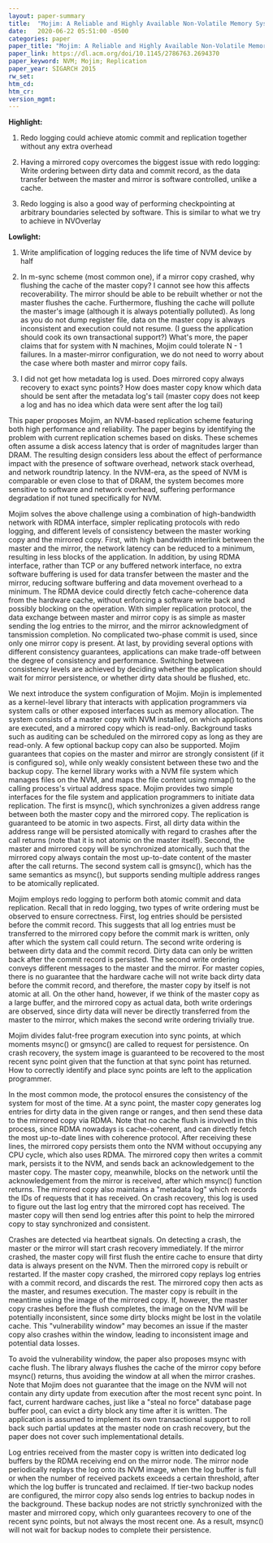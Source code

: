 ```yaml
---
layout: paper-summary
title:  "Mojim: A Reliable and Highly Available Non-Volatile Memory System"
date:   2020-06-22 05:51:00 -0500
categories: paper
paper_title: "Mojim: A Reliable and Highly Available Non-Volatile Memory System"
paper_link: https://dl.acm.org/doi/10.1145/2786763.2694370
paper_keyword: NVM; Mojim; Replication
paper_year: SIGARCH 2015
rw_set:
htm_cd:
htm_cr:
version_mgmt:
---
```


**Highlight:**

1. Redo logging could achieve atomic commit and replication together without any extra overhead

2. Having a mirrored copy overcomes the biggest issue with redo logging: Write ordering between dirty data and commit record,
   as the data transfer between the master and mirror is software controlled, unlike a cache.

3. Redo logging is also a good way of performing checkpointing at arbitrary boundaries selected by software. This is 
   similar to what we try to achieve in NVOverlay

**Lowlight:**

1. Write amplification of logging reduces the life time of NVM device by half

2. In m-sync scheme (most common one), if a mirror copy crashed, why flushing the cache of the master copy? I cannot 
   see how this affects recoverability. The mirror should be able to be rebuilt whether or not the master flushes the cache.
   Furthermore, flushing the cache will pollute the master's image (although it is always potentially polluted).
   As long as you do not dump register file, data on the master copy is always inconsistent and execution could not resume.
   (I guess the application should cook its own transactional support?)
   What's more, the paper claims that for system with N machines, Mojim could tolerate N - 1 failures. In a master-mirror
   configuration, we do not need to worry about the case where both master and mirror copy fails.

3. I did not get how metadata log is used. Does mirrored copy always recovery to exact sync points?
   How does master copy know which data should be sent after the metadata log's tail (master copy does not keep a log
   and has no idea which data were sent after the log tail)

This paper proposes Mojim, an NVM-based replication scheme featuring both high performance and reliability. The paper begins
by identifying the problem with current replication schemes based on disks. These schemes often assume a disk access latency
that is order of magnitudes larger than DRAM. The resulting design considers less about the effect of performance impact 
with the presence of software overhead, network stack overhead, and network roundtrip latency. In the NVM-era, as the 
speed of NVM is comparable or even close to that of DRAM, the system becomes more sensitive to software and network
overhead, suffering performance degradation if not tuned specifically for NVM.

Mojim solves the above challenge using a combination of high-bandwidth network with RDMA interface, simpler replicating
protocols with redo logging, and different levels of consistency between the master working copy and the mirrored copy.
First, with high bandwidth interlink between the master and the mirror, the network latency can be reduced to a minimum,
resulting in less blocks of the application. In addition, by using RDMA interface, rather than TCP or any buffered network
interface, no extra software buffering is used for data transfer between the master and the mirror, reducing software 
buffering and data movement overhead to a minimum. The RDMA device could directly fetch cache-coherence data from the 
hardware cache, without enforcing a software write back and possibly blocking on the operation.
With simpler replication protocol, the data exchange between master and mirror copy is as simple as master sending the 
log entries to the mirror, and the mirror acknowledgment of tansmission completion. No complicated two-phase 
commit is used, since only one mirror copy is present.
At last, by providing several options with different consistency guarantees, applications can make trade-off between
the degree of consistency and performance. Switching between consistency levels are achieved by deciding whether the 
application should wait for mirror persistence, or whether dirty data should be flushed, etc.

We next introduce the system configuration of Mojim. Mojin is implemented as a kernel-level library that interacts 
with application programmers via system calls or other exposed interfaces such as memory allocation. The system consists
of a master copy with NVM installed, on which applications are executed, and a mirrored copy which is read-only.
Background tasks such as auditing can be scheduled on the mirrored copy as long as they are read-only.
A few optional backup copy can also be supported. Mojim guarantees that copies on the master and mirror are strongly
consistent (if it is configured so), while only weakly consistent between these two and the backup copy.
The kernel library works with a NVM file system which manages files on the NVM, and maps the file content using mmap()
to the calling process's virtual address space. Mojim provides two simple interfaces for the file system and application
programmers to initiate data replication. The first is msync(), which synchronizes a given address range between both
the master copy and the mirrored copy. The replication is guaranteed to be atomic in two aspects. First, all dirty
data within the address range will be persisted atomically with regard to crashes after the call returns (note that it 
is not atomic on the master itself). Second, the master and mirrored copy will be synchronized atomically, such that the 
mirrored copy always contain the most up-to-date content of the master after the call returns.
The second system call is gmsync(), which has the same semantics as msync(), but supports sending multiple address
ranges to be atomically replicated.

Mojim employs redo logging to perform both atomic commit and data replication. Recall that in redo logging, two types of
write ordering must be observed to ensure correctness. First, log entries should be persisted before the commit record.
This suggests that all log entries must be transferred to the mirrored copy before the commit mark is written, only
after which the system call could return. The second write ordering is between dirty data and the commit record. Dirty
data can only be written back after the commit record is persisted. The second write ordering conveys different messages
to the master and the mirror. For master copies, there is no guarantee that the hardware cache will not write back dirty
data before the commit record, and therefore, the master copy by itself is not atomic at all. On the other hand, however,
if we think of the master copy as a large buffer, and the mirrored copy as actual data, both write orderings are observed,
since dirty data will never be directly transferred from the master to the mirror, which makes the second write ordering
trivially true.

Mojim divides falut-free program execution into sync points, at which moments msync() or gmsync() are called to request
for persistence. On crash recovery, the system image is guaranteed to be recovered to the most recent sync point given that
the function at that sync point has returned. How to correctly identify and place sync points are left to the application 
programmer.

In the most common mode, the protocol ensures the consistency of the system for most of the time. At a sync point, the 
master copy generates log entries for dirty data in the given range or ranges, and then send these data to the mirrored
copy via RDMA. Note that no cache flush is involved in this process, since RDMA nowadays is cache-coherent, and can directly 
fetch the most up-to-date lines with coherence protocol. After receiving these lines, the mirrored copy persists them
onto the NVM without occupying any CPU cycle, which also uses RDMA. The mirrored copy then writes a commit mark,
persists it to the NVM, and sends back an acknowledgement to the master copy. The master copy, meanwhile, blocks on
the network until the acknowledgement from the mirror is received, after which msync() function returns.
The mirrored copy also maintains a "metadata log" which records the IDs of requests that it has received. On crash
recovery, this log is used to figure out the last log entry that the mirrored copt has received. The master copy will 
then send log entries after this point to help the mirrored copy to stay synchronized and consistent.

Crashes are detected via heartbeat signals. On detecting a crash, the master or the mirror will start crash recovery
immediately. If the mirror crashed, the master copy will first flush the entire cache to ensure that dirty data is 
always present on the NVM. Then the mirrored copy is rebuilt or restarted. If the master copy crashed, the mirrored copy
replays log entries with a commit record, and discards the rest. The mirrored copy then acts as the master, and resumes
execution. The master copy is rebuilt in the meantime using the image of the mirrored copy.
If, however, the master copy crashes before the flush completes, the image on the NVM will be potentially inconsistent,
since some dirty blocks might be lost in the volatile cache. This "vulnerability window" may becomes an issue if the 
master copy also crashes within the window, leading to inconsistent image and potential data losses.

To avoid the vulnerability window, the paper also proposes msync with cache flush. The library always flushes the 
cache of the mirror copy before msync() returns, thus avoiding the window at all when the mirror crashes. Note that
Mojim does not guarantee that the image on the NVM will not contain any dirty update from execution after the most
recent sync point. In fact, current hardware caches, just like a "steal no force" database page buffer pool, can
evict a dirty block any time after it is written. The application is assumed to implement its own transactional
support to roll back such partial updates at the master node on crash recovery, but the paper does not cover such
implementational details.

Log entries received from the master copy is written into dedicated log buffers by the RDMA receiving end on the mirror
node. The mirror node periodically replays the log onto its NVM image, when the log buffer is full or when the number of 
received packets exceeds a certain threshold, after which the log buffer is truncated and reclaimed. If tier-two backup
nodes are configured, the mirror copy also sends log entries to backup nodes in the background. These backup nodes
are not strictly synchronized with the master and mirrored copy, which only guarantees recovery to one of the recent
sync points, but not always the most recent one. As a result, msync() will not wait for backup nodes to complete their
persistence.
